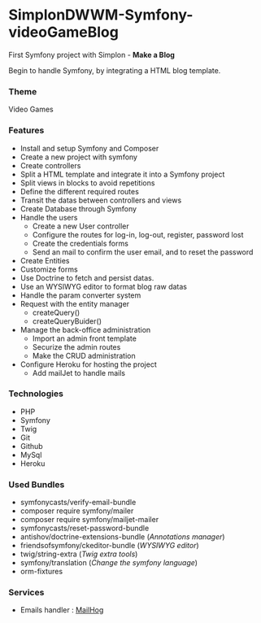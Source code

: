 # SimplonDWWM-Symfony-videoGameBlog

First Symfony project with Simplon - __Make a Blog__

Begin to handle Symfony, by integrating a HTML blog template.

### Theme
Video Games
### Features

- Install and setup Symfony and Composer
- Create a new project with symfony
- Create controllers
- Split a HTML template and integrate it into a Symfony project
- Split views in blocks to avoid repetitions
- Define the different required routes
- Transit the datas between controllers and views
- Create Database through Symfony
- Handle the users
  - Create a new User controller
  - Configure the routes for log-in, log-out, register, password lost
  - Create the credentials forms
  - Send an mail to confirm the user email, and to reset the password
- Create Entities
- Customize forms
- Use Doctrine to fetch and persist datas.
- Use an WYSIWYG editor to format blog raw datas
- Handle the param converter system
- Request with the entity manager
  - createQuery()
  - createQueryBuider()
- Manage the back-office administration
  - Import an admin front template
  - Securize the admin routes
  - Make the CRUD administration
- Configure Heroku for hosting the project
  - Add mailJet to handle mails

### Technologies

- PHP
- Symfony
- Twig
- Git
- Github
- MySql
- Heroku

### Used Bundles

- symfonycasts/verify-email-bundle
- composer require symfony/mailer
- composer require symfony/mailjet-mailer
- symfonycasts/reset-password-bundle
- antishov/doctrine-extensions-bundle (_Annotations manager_)
- friendsofsymfony/ckeditor-bundle (_WYSIWYG editor_)
- twig/string-extra (_Twig extra tools_)
- symfony/translation (_Change the symfony language_)
- orm-fixtures

### Services
- Emails handler : [MailHog](https://github.com/mailhog/MailHog)